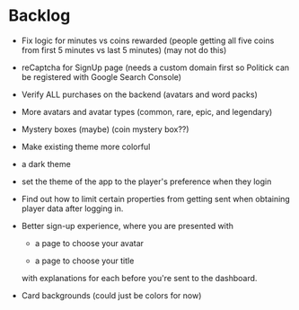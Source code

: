 # Backlog

* Fix logic for minutes vs coins rewarded (people getting all five coins from first 5 minutes vs last 5 minutes) (may not do this)

* reCaptcha for SignUp page (needs a custom domain first so Politick can be registered with Google Search Console)

* Verify ALL purchases on the backend (avatars and word packs)

* More avatars and avatar types (common, rare, epic, and legendary)

* Mystery boxes (maybe) (coin mystery box??)

* Make existing theme more colorful

* a dark theme

* set the theme of the app to the player's preference when they login

* Find out how to limit certain properties from getting sent when obtaining player data after logging in.

* Better sign-up experience, where you are presented with
  
  * a page to choose your avatar
  
  * a page to choose your title
  
  with explanations for each before you're sent to the dashboard.

* Card backgrounds (could just be colors for now)
